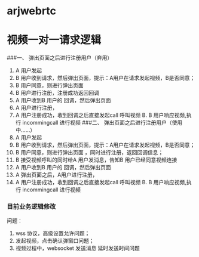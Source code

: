 # arjwebrtc
# 视频一对一请求逻辑

###一、 弹出页面之后进行注册用户（弃用）
  1. A 用户发起
  2. B 用户收到请求，然后弹出页面，提示：A用户在请求发起视频，B是否同意；
  3. B 用户同意，则进行弹出页面 
  4. B 用户进行注册，注册成功返回回调
  5. A 用户收到B 用户的 回调，然后弹出页面
  6. A 用户进行注册，
  7. A 用户注册成功，收到回调之后直接发起call 呼叫视频
  B. B 用户响应视频,执行 incommingcall 进行视频
###二、 弹出页面之后进行注册用户（使用中……）
  1. A 用户发起
  2. B 用户收到请求，然后弹出页面，提示：A用户在请求发起视频，B是否同意；  
  3. B 用户同意，则进行弹出页面 ，同时进行注册，返回回调信息；  
  4. B 接受视频呼叫的同时给A 用户发消息，告知B 用户已经同意视频连接
  5. A 用户收到B 用户的 回调，然后弹出页面
  6. A 弹出页面之后，A用户进行注册，
  7. A 用户注册成功，收到回调之后直接发起call 呼叫视频
  B. B 用户响应视频,执行 incommingcall 进行视频
### 目前业务逻辑修改
  
  问题：
  1. wss 协议，高级设置允许问题；
  2. 发起视频，点击确认弹窗口问题；
  3. 视频过程中，websocket 发送消息 延时发送时间问题
